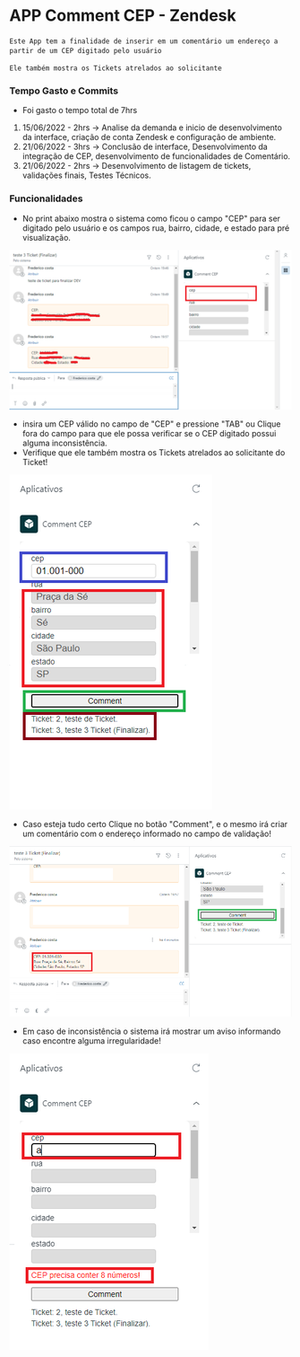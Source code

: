 # APP Comment CEP - Zendesk

`Este App tem a finalidade de inserir em um comentário um endereço a partir de um CEP digitado pelo usuário`

`Ele também mostra os Tickets atrelados ao solicitante`

### Tempo Gasto e Commits
- Foi gasto o tempo total de 7hrs
1. 15/06/2022 - 2hrs -> Analise da demanda e inicio de desenvolvimento da interface, criação de conta Zendesk e configuração de ambiente.
2. 21/06/2022 - 3hrs -> Conclusão de interface, Desenvolvimento da integração de CEP, desenvolvimento de funcionalidades de Comentário.
2. 21/06/2022 - 2hrs -> Desenvolvimento de listagem de tickets, validações finais, Testes Técnicos.

### Funcionalidades

- No print abaixo mostra o sistema como ficou o campo "CEP" para ser digitado pelo usuário e os campos rua, bairro, cidade, e estado para pré visualização.

![Sistema](Print_1.png?raw=true)

- insira um CEP válido no campo de "CEP" e pressione "TAB" ou Clique fora do campo para que ele possa verificar se o CEP digitado possui alguma inconsistência.
- Verifique que ele também mostra os Tickets atrelados ao solicitante do Ticket!

![Validação de CEP](Print_2.png?raw=true)

- Caso esteja tudo certo Clique no botão "Comment", e o mesmo irá criar um comentário com o endereço informado no campo de validação!

![Comentário](Print_3.png?raw=true)

- Em caso de inconsistência o sistema irá mostrar um aviso informando caso encontre alguma irregularidade!

![Inconsistência](Print_4.png?raw=true)

